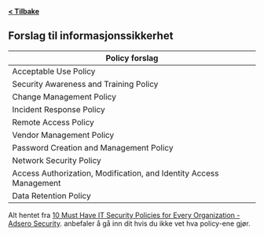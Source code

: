 [**< Tilbake**](index.md)

## Forslag til informasjonssikkerhet

| Policy forslag                                                     |
| ------------------------------------------------------------------ |
| Acceptable Use Policy                                              |
| Security Awareness and Training Policy                             |
| Change Management Policy                                           |
| Incident Response Policy                                           |
| Remote Access Policy                                               |
| Vendor Management Policy                                           |
| Password Creation and Management Policy                            |
| Network Security Policy                                            |
| Access Authorization, Modification, and Identity Access Management |
| Data Retention Policy                                              |

Alt hentet fra [10 Must Have IT Security Policies for Every Organization - Adsero Security](https://www.adserosecurity.com/security-learning-center/ten-it-security-policies-every-organization-should-have/). anbefaler å gå inn dit hvis du ikke vet hva policy-ene gjør.
